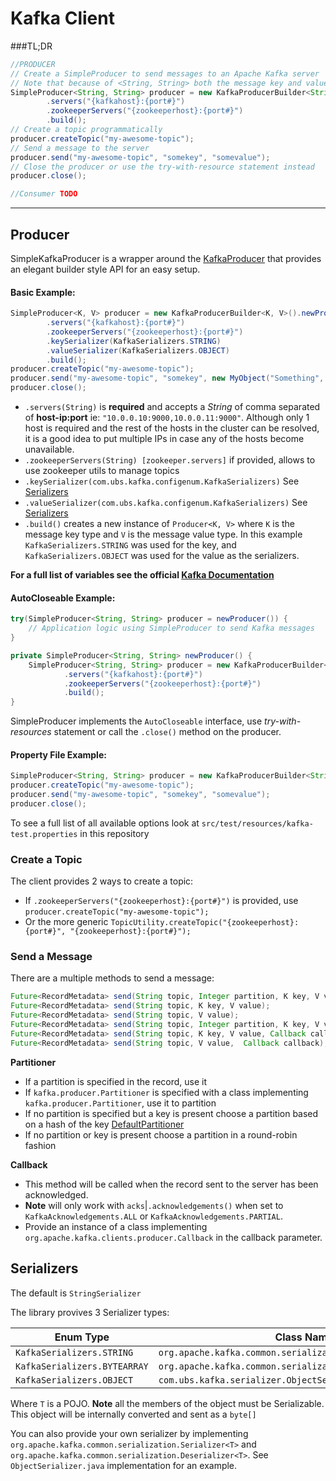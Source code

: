 # Kafka Client
###TL;DR
```JAVA
//PRODUCER
// Create a SimpleProducer to send messages to an Apache Kafka server
// Note that because of <String, String> both the message key and value must be Strings
SimpleProducer<String, String> producer = new KafkaProducerBuilder<String, String>().newProducer()
        .servers("{kafkahost}:{port#}")
        .zookeeperServers("{zookeeperhost}:{port#}")
        .build();
// Create a topic programmatically
producer.createTopic("my-awesome-topic");
// Send a message to the server
producer.send("my-awesome-topic", "somekey", "somevalue");
// Close the producer or use the try-with-resource statement instead
producer.close();

//Consumer TODO
```
---
## Producer
SimpleKafkaProducer is a wrapper around the [KafkaProducer](https://kafka.apache.org/090/javadoc/index.html?org/apache/kafka/clients/producer/KafkaProducer.html) that provides an elegant builder style API for an easy setup.

#### Basic Example:
```JAVA
SimpleProducer<K, V> producer = new KafkaProducerBuilder<K, V>().newProducer()
        .servers("{kafkahost}:{port#}")
        .zookeeperServers("{zookeeperhost}:{port#}")
        .keySerializer(KafkaSerializers.STRING)
        .valueSerializer(KafkaSerializers.OBJECT)
        .build();
producer.createTopic("my-awesome-topic");
producer.send("my-awesome-topic", "somekey", new MyObject("Something", "Goes", "Here", 1));
producer.close();
```

* `.servers(String)` is **required** and accepts a *String* of comma separated of **host-ip:port** ie: `"10.0.0.10:9000,10.0.0.11:9000"`. Although only 1 host is required and the rest of the hosts in the cluster can be resolved, it is a good idea to put multiple IPs in case any of the hosts become unavailable.
* `.zookeeperServers(String) [zookeeper.servers]` if provided, allows to use zookeeper utils to manage topics
* `.keySerializer(com.ubs.kafka.configenum.KafkaSerializers)` See [Serializers](#serializers)
* `.valueSerializer(com.ubs.kafka.configenum.KafkaSerializers)` See [Serializers](#serializers)
* `.build()` creates a new instance of `Producer<K, V>` where `K` is the message key type and `V` is the message value type. In this example `KafkaSerializers.STRING` was used for the key, and `KafkaSerializers.OBJECT` was used for the value as the serializers.

**For a full list of variables see the official [Kafka Documentation](http://kafka.apache.org/documentation.html#producerconfigs)**

#### AutoCloseable Example:
```JAVA
try(SimpleProducer<String, String> producer = newProducer()) {
    // Application logic using SimpleProducer to send Kafka messages
}

private SimpleProducer<String, String> newProducer() {
    SimpleProducer<String, String> producer = new KafkaProducerBuilder<String, String>().newProducer()
            .servers("{kafkahost}:{port#}")
            .zookeeperServers("{zookeeperhost}:{port#}")
            .build();
}
```
SimpleProducer implements the `AutoCloseable` interface, use *try-with-resources* statement or call the `.close()` method on the producer.

#### Property File Example:
```JAVA
SimpleProducer<String, String> producer = new KafkaProducerBuilder<String, String>().newProducerFromFile("{path-to.properties}");
producer.createTopic("my-awesome-topic");
producer.send("my-awesome-topic", "somekey", "somevalue");
producer.close();
```
To see a full list of all available options look at `src/test/resources/kafka-test.properties` in this repository

### <a name="serializers"></a>Create a Topic
The client provides 2 ways to create a topic:
* If `.zookeeperServers("{zookeeperhost}:{port#}")` is provided, use `producer.createTopic("my-awesome-topic");`
* Or the more generic `TopicUtility.createTopic("{zookeeperhost}:{port#}", "{zookeeperhost}:{port#}");`

### Send a Message
There are a multiple methods to send a message:
```JAVA
Future<RecordMetadata> send(String topic, Integer partition, K key, V value);
Future<RecordMetadata> send(String topic, K key, V value);
Future<RecordMetadata> send(String topic, V value);
Future<RecordMetadata> send(String topic, Integer partition, K key, V value, Callback callback);
Future<RecordMetadata> send(String topic, K key, V value, Callback callback);
Future<RecordMetadata> send(String topic, V value,  Callback callback);
```
**Partitioner**
* If a partition is specified in the record, use it
* If `kafka.producer.Partitioner` is specified with a class implementing `kafka.producer.Partitioner`, use it to partition
* If no partition is specified but a key is present choose a partition based on a hash of the key [DefaultPartitioner](https://apache.googlesource.com/kafka/+/trunk/clients/src/main/java/org/apache/kafka/clients/producer/internals/DefaultPartitioner.java)
* If no partition or key is present choose a partition in a round-robin fashion

**Callback**
* This method will be called when the record sent to the server has been acknowledged.
* **Note** will only work with `acks`|`.acknowledgements()` when set to `KafkaAcknowledgements.ALL` or `KafkaAcknowledgements.PARTIAL`.
* Provide an instance of a class implementing `org.apache.kafka.clients.producer.Callback` in the callback parameter.


## <a name="serializers"></a>Serializers
The default is `StringSerializer`

The library provives 3 Serializer types:

Enum Type | Class Name
------------ | -------------
`KafkaSerializers.STRING` | `org.apache.kafka.common.serialization.StringSerializer`
`KafkaSerializers.BYTEARRAY` | `org.apache.kafka.common.serialization.ByteArraySerializer`
`KafkaSerializers.OBJECT` | `com.ubs.kafka.serializer.ObjectSerializer<T>`

Where `T` is a POJO.
**Note** all the members of the object must be Serializable. This object will be internally converted and sent as a `byte[]`

You can also provide your own serializer by implementing `org.apache.kafka.common.serialization.Serializer<T>` and `org.apache.kafka.common.serialization.Deserializer<T>`. See `ObjectSerializer.java` implementation for an example.
